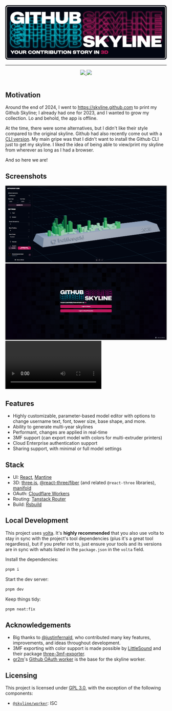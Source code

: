 <div align="center">
    <a href="https://gh-skyline.pages.dev">
        <img src="./assets/logo_paddingless.png" alt="Github Skyline: Your Contribution Story in 3D">
    </a>
    <hr />
    <a href="https://github.com/battlesquid/gh-skyline/stargazers">
        <img src="https://img.shields.io/github/stars/battlesquid/gh-skyline?color=577BB5&labelColor=1A1B26&style=for-the-badge">
    </a>
    <a href="../LICENSE">
        <img src="https://img.shields.io/github/license/battlesquid/gh-skyline?color=C0CAF5&labelColor=1A1B26&style=for-the-badge">
    </a>
</div>

<br>

## Motivation

Around the end of 2024, I went to https://skyline.github.com to print my Github
Skyline; I already had one for 2023, and I wanted to grow my collection. Lo and
behold, the app is offline.

At the time, there were some alternatives, but I didn't like their style
compared to the original skyline. Github had also recently come out with a
[CLI version](https://github.com/github/gh-skyline). My main gripe was that I
didn't want to install the Github CLI just to get my skyline. I liked the idea of being able to view/print my skyline from wherever as long as I had a browser.

And so here we are!

## Screenshots

![Editor](./assets/editor.png)
![Login](./assets/login.png)
<video src="https://github.com/user-attachments/assets/93eb0251-f78b-4480-8612-5ed5dbd14ed8" />

## Features

- Highly customizable, parameter-based model editor with options to change
  username text, font, tower size, base shape, and more.
- Ability to generate multi-year skylines
- Performant, changes are applied in real-time
- 3MF support (can export model with colors for multi-extruder printers)
- Cloud Enterprise authentication support
- Sharing support, with minimal or full model settings

## Stack

- UI: [React](https://react.dev/), [Mantine](https://mantine.dev/)
- 3D: [three.js](https://threejs.org/), [@react-three/fiber](https://r3f.docs.pmnd.rs/getting-started/introduction) (and related `@react-three` libraries), [manifold](https://github.com/elalish/manifold)
- OAuth: [Cloudflare Workers](https://workers.cloudflare.com/)
- Routing: [Tanstack Router](https://tanstack.com/router/latest)
- Build: [Rsbuild](https://rsbuild.rs/)

## Local Development

This project uses [volta](https://volta.sh). It's **highly recommended** that you also use volta to stay in sync with the project's tool dependencies (plus it's a great tool regardless), but if you prefer not to, just ensure your tools and its versions are in sync with whats listed in the `package.json` in the `volta` field.

Install the dependencies:

```bash
pnpm i
```

Start the dev server:

```bash
pnpm dev
```

Keep things tidy:

```bash
pnpm neat:fix
```

## Acknowledgements
- Big thanks to [@justinfernald](https://github.com/justinfernald), who contributed many key features, improvements, and ideas throughout development.
- 3MF exporting with color support is made possible by [LittleSound](https://github.com/LittleSound) and their package [three-3mf-exporter](https://github.com/LittleSound/bekuto3d/tree/main/packages/three-3mf-exporter).
- [gr2m](https://github.com/gr2m)'s [Github OAuth worker](https://github.com/gr2m/cloudflare-worker-github-oauth-login) is the base for the skyline worker.


## Licensing

This project is licensed under [GPL 3.0](../LICENSE), with the exception of the
following components:

- [`@skyline/worker`](../packages/worker/): ISC
